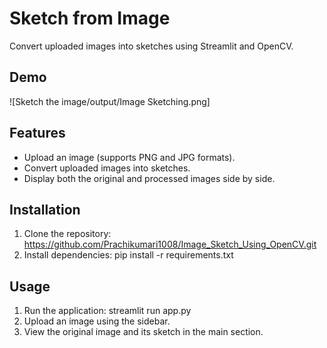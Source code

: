 # Sketch from Image

Convert uploaded images into sketches using Streamlit and OpenCV.

## Demo

![Sketch the image/output/Image Sketching.png]

## Features

- Upload an image (supports PNG and JPG formats).
- Convert uploaded images into sketches.
- Display both the original and processed images side by side.

## Installation

1. Clone the repository: https://github.com/Prachikumari1008/Image_Sketch_Using_OpenCV.git
2. Install dependencies: pip install -r requirements.txt

   
## Usage

1. Run the application: streamlit run app.py
2. Upload an image using the sidebar.
3. View the original image and its sketch in the main section.

